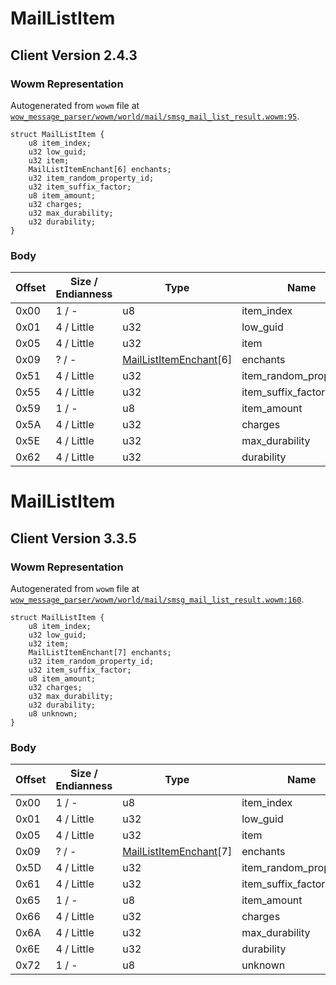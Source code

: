 # MailListItem

## Client Version 2.4.3

### Wowm Representation

Autogenerated from `wowm` file at [`wow_message_parser/wowm/world/mail/smsg_mail_list_result.wowm:95`](https://github.com/gtker/wow_messages/tree/main/wow_message_parser/wowm/world/mail/smsg_mail_list_result.wowm#L95).
```rust,ignore
struct MailListItem {
    u8 item_index;
    u32 low_guid;
    u32 item;
    MailListItemEnchant[6] enchants;
    u32 item_random_property_id;
    u32 item_suffix_factor;
    u8 item_amount;
    u32 charges;
    u32 max_durability;
    u32 durability;
}
```
### Body

| Offset | Size / Endianness | Type | Name | Description | Comment |
| ------ | ----------------- | ---- | ---- | ----------- | ------- |
| 0x00 | 1 / - | u8 | item_index |  |  |
| 0x01 | 4 / Little | u32 | low_guid |  |  |
| 0x05 | 4 / Little | u32 | item |  |  |
| 0x09 | ? / - | [MailListItemEnchant](maillistitemenchant.md)[6] | enchants |  |  |
| 0x51 | 4 / Little | u32 | item_random_property_id |  |  |
| 0x55 | 4 / Little | u32 | item_suffix_factor |  |  |
| 0x59 | 1 / - | u8 | item_amount |  |  |
| 0x5A | 4 / Little | u32 | charges |  |  |
| 0x5E | 4 / Little | u32 | max_durability |  |  |
| 0x62 | 4 / Little | u32 | durability |  |  |

# MailListItem

## Client Version 3.3.5

### Wowm Representation

Autogenerated from `wowm` file at [`wow_message_parser/wowm/world/mail/smsg_mail_list_result.wowm:160`](https://github.com/gtker/wow_messages/tree/main/wow_message_parser/wowm/world/mail/smsg_mail_list_result.wowm#L160).
```rust,ignore
struct MailListItem {
    u8 item_index;
    u32 low_guid;
    u32 item;
    MailListItemEnchant[7] enchants;
    u32 item_random_property_id;
    u32 item_suffix_factor;
    u8 item_amount;
    u32 charges;
    u32 max_durability;
    u32 durability;
    u8 unknown;
}
```
### Body

| Offset | Size / Endianness | Type | Name | Description | Comment |
| ------ | ----------------- | ---- | ---- | ----------- | ------- |
| 0x00 | 1 / - | u8 | item_index |  |  |
| 0x01 | 4 / Little | u32 | low_guid |  |  |
| 0x05 | 4 / Little | u32 | item |  |  |
| 0x09 | ? / - | [MailListItemEnchant](maillistitemenchant.md)[7] | enchants |  |  |
| 0x5D | 4 / Little | u32 | item_random_property_id |  |  |
| 0x61 | 4 / Little | u32 | item_suffix_factor |  |  |
| 0x65 | 1 / - | u8 | item_amount |  |  |
| 0x66 | 4 / Little | u32 | charges |  |  |
| 0x6A | 4 / Little | u32 | max_durability |  |  |
| 0x6E | 4 / Little | u32 | durability |  |  |
| 0x72 | 1 / - | u8 | unknown |  |  |


